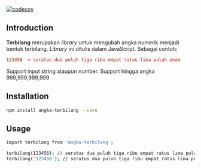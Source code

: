 [![codecov](https://codecov.io/gh/rimara14/terbilang/branch/master/graph/badge.svg?token=k2udo33EUM)](https://codecov.io/gh/rimara14/terbilang)

## Introduction
**Terbilang** merupakan *library* untuk mengubah angka numerik menjadi bentuk terbilang. *Library* ini ditulis dalam JavaScript. Sebagai contoh:
```ini
123456 -> seratus dua puluh tiga ribu empat ratus lima puluh enam
```
Support input string ataupun number. Support hingga angka 999,999,999,999

## Installation
```bash
npm install angka-terbilang --save
```

## Usage
```bash
import terbilang from 'angka-terbilang';

terbilang(123456); // seratus dua puluh tiga ribu empat ratus lima puluh enam
terbilang('123456'); // seratus dua puluh tiga ribu empat ratus lima puluh enam
```